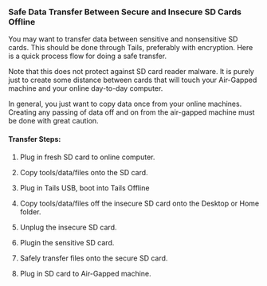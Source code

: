 ### Safe Data Transfer Between Secure and Insecure SD Cards Offline

You may want to transfer data between sensitive and nonsensitive SD cards. This should be done through Tails, preferably with encryption. Here is a quick process flow for doing a safe transfer.

Note that this does not protect against SD card reader malware. It is purely just to create some distance between cards that will touch your Air-Gapped machine and your online day-to-day computer.

In general, you just want to copy data once from your online machines. Creating any passing of data off and on from the air-gapped machine must be done with great caution.

#### Transfer Steps:

1. Plug in fresh SD card to online computer.

2. Copy tools/data/files onto the SD card.

3. Plug in Tails USB, boot into Tails Offline

4. Copy tools/data/files off the insecure SD card onto the Desktop or Home folder.

5. Unplug the insecure SD card.

6. Plugin the sensitive SD card.

7. Safely transfer files onto the secure SD card.

8. Plug in SD card to Air-Gapped machine.